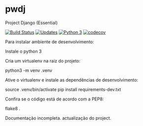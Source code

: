 # pwdj
Project Django (Essential)

[![Build Status](https://travis-ci.org/Al1rios/pwdj.svg?branch=master)](https://travis-ci.org/Al1rios/pwdj)
[![Updates](https://pyup.io/repos/github/Al1rios/pwdj/shield.svg)](https://pyup.io/repos/github/Al1rios/pwdj/)
[![Python 3](https://pyup.io/repos/github/Al1rios/pwdj/python-3-shield.svg)](https://pyup.io/repos/github/Al1rios/pwdj/)
[![codecov](https://codecov.io/gh/Al1rios/pwdj/branch/master/graph/badge.svg)](https://codecov.io/gh/Al1rios/pwdj)

Para instalar ambiente de desenvolvimento:

Instale o python 3

Cria um virtualenv na raiz do projeto:

python3 -m venv .venv

Ative o virtualenv e instale as dependências de desenvolvimento:

source .venv/bin/activate
pip install requirements-dev.txt

Confira se o código está de acordo com a PEP8:

flake8 .

Documentação incompleta. actualização do project.
